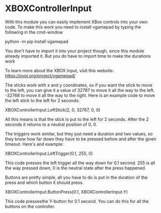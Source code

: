 # XBOXControllerInput
With this module you can easily implement XBox controls into your own code.
To make this work you need to install vgamepad by typing the following in the cmd-window

python -m pip install vgamepad

You don't have to import it into your project though, since this module already imported it.
But you do have to import time to make the durations work

To learn more about the XBOX Input, visit this website: https://pypi.org/project/vgamepad/

The sticks work with x and y coordinates, so if you want the stick to move to the left, you can give it a value of 32767 to move it all the way to the left. -32768 to move it all the way to the right.
Here is an example code to move the left stick to the left for 2 seconds:

XBOXControllerInput.LeftStick(2, 0, 32767, 0, 0)

All this means is that the stick is put to the left for 2 seconds. After the 2 seconds it returns to a neutral position of 0, 0.

The triggers work similar, but they just need a duration and two values, so they know how far down they have to be pressed before and after the given timeout.
Here's and example:

XBOXControllerInput.LeftTrigger(0.1, 255, 0)
  
This code presses the left trigger all the way down for 0.1 second.
255 is all the way pressed down, 0 is the neutral state after the press happened.

Buttons are pretty simple, all you have to do is put in the duration of the press and which button it should press.

XBOXControllerInput.ButtonPress(0.1, XBOXControllerInput.Y)

This code pressesthe Y-button for 0.1 second. You can do this for all the buttons on the controller.

